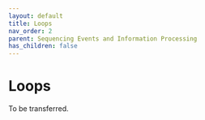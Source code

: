```yaml
---
layout: default
title: Loops
nav_order: 2
parent: Sequencing Events and Information Processing
has_children: false
---
```


# Loops

To be transferred.
